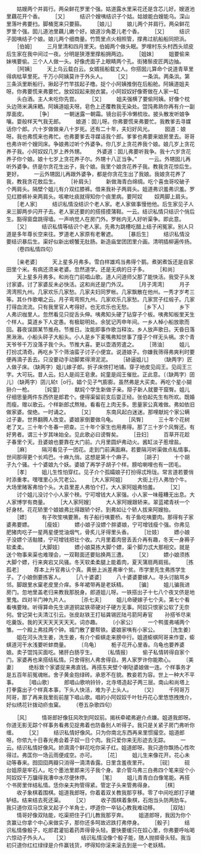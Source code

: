 <!-- { "loadSidebar": true } -->
　　姑嫂两个并肩行。两朵鲜花罗里个强。姑道露水里采花还是含芯儿好。嫂道池里藕花开个香。
　　［又］
　　结识个嫂咦结识子个姑。姑娘能白嫂能乌。深山里落叶弗要扫。脚桶宽来只要箍。
　　［娘儿］
　　娘儿两个并肩行。两朵鲜花罗里个强。囡儿道池里藕儿嫩个好。娘道沙角菱儿老个香。
　　［又］
　　结识子囡咦结子个娘。娘儿两个细商量。竹筒里点火相照管，撑弗过航船船同把浜。
　　［伯姆］
　　三月里清和四月里天。伯姆两个做头眠。罗哩村东头村西头顽皮后生家在我中间过一夜。分明是狭港里撑船拥两边。
　　［姐妹］
　　姐要偷来妹咦要偷。三个人人做一头。好像虎面子上眼睛两个孔。街猪鬃皮匠两边抽。
　　［阿姨］
　　天上乌云载白云。女婿摇船载丈人。你搭囡儿算命个说道青草里得病枯草里死。千万小阿姨莫许于外头人。
　　［又］
　　一条浜。两条浜。第三条浜里断船行。揪起子竹竿拔起子橹。捉个小阿姨推倒在后船舱。阿姨道姐夫呀。你弗要慌来弗要忙。放奴奴起来脱衣裳。小阿奴奴好像寄做在人家一缸
　　头白酒。主人未吃你先尝。
　　［又］
　　姐夫强横了要偷阿姨。好像个枕头边筛米满床粞。阿姨道姐夫呀。皂色上还覆教我无染处。馄饨弗熟你再有介一副厚面皮。
　　［争］
　　一朝迷露一朝霜。镜台前手冷懒梳妆。披头散发听娘争嚷。耍般样天气我无郎。
　　娘道：囡儿呀。你弗要慌来弗要忙。我教爹去寻媒话你个郎。六十岁做做亲八十岁死。还有二十年，夫妇好风光。
　　囡道：娘呀。我也弗慌来也弗忙。也弗要爹去寻媒话我个郎。爹爹也弗要来娘房里去。哥哥也弗许听个嫂同床。争娘弗过听个外婆争。你几岁上贪花养我个娘。娘几岁上贪花养子我。小阿奴奴几岁上养外甥。
　　外婆道：囡儿弗要听我争。我十六岁贪花养子你个娘。娘十七岁上贪花养子尔。外甥十八正当争。”
　　一云。外甥囡儿再听外婆争。侪是尔贪花生出子，我个娘。我里个娘贪花养子我。教我贪花惊后生。更好。
　　一云外甥囡儿再跟外婆争，都是你贪花生出了我娘。我娘贪花养了我，教我贪花敖后生。
　　［补肩头］
　　新做海青白绵绸。吃个喜虫哥咬破子个两肩头。隔壁个姐儿有介双红膝裤。借来我补子两肩头。姐道弗识羞弗识羞。罗见红膝裤补来两肩头。咳嗽吐痰就得知你个痰里病。要阿奴
　　奴两脚上肩头。
　　［老人家］
　　结识私情没结识个老人家。老人家做事慢他他。后生家见子人来三脚两步闪开子去。老人家还要的的搭搭摸蒲鞋。一云。结识私情只结识个俏后生。豁得窗盘跳得墙。一声响觉人在房门外。罗帐内无人好听渠争。即此意。
　　［又］
　　结识私情等结识个老人家。先弗为跳槽吃醋上结子闲冤家。别人只道是多年尊长空来往。罗道老人家原有老奢遮。
　　［暴后生］
　　结识私情没要结识暴后生。渠好似新出螃蟹无肚肠。新造庙堂团团里介画。清明插柳遍传扬。
　　（卷四私情四句）

　　［亲老婆］
　　天上星多月弗多。雪白样雄鸡当弗得个鹅。煮粥煮饭还是自家田里个米。有病还须亲老婆。忽然道学。还是无病的日子多。
　　［和尚］
　　天上星多月弗多。和尚在门前唱山歌。道人问道师父那了能快活。我受子头发讨家婆。讨了家婆反未必快活。这和尚还是门外汉。
　　［月子湾湾］
　　月子湾湾照九州。几家欢乐几家愁。几家夫妇同罗帐。几家飘散在他州。一秀才岁考三等。其仆作歌嘲之云。月子弯弯照九州。几家欢乐几家愁。几家赏子红缎子。几家打得血流流。只有我里官人考得好。也无欢乐也无愁。
　　［乡下人］
　　乡下人弗识枷里人。忽然看见只捉舌头伸。咦弗知头硬了钻穿子个板。咦弗知板里天生个样人。莫道乡下人定愚。有极聪明处。余犹记丙申年间。一乡人棹小船放歌而回。暮夜误踯某节推舟。节推日。汝能即事作歌当释汝。乡人放声歌日。天昏日落黑湫湫。小船头砰子大船头。小人是乡下麦嘴弗知世事了撞子个样无头祸。求个青天爷爷千万没落子我个头。节推大喜。更以壶酒劳遣之。
　　［筛油］
　　姐儿打扮忒清奇。再吃乡下个筛油蛮子讨子小便宜。说道娘子。你嫌我筛得弗爽利时要便再滴子丢去。只没要动手动脚累得滑泥泥。
　　［硛逼姐儿］
　　（缺两字）匠人做子床。（缺两字）姐儿嫁子郎。折子床傍打地铺。穿子地皮见阎王。见阎王三字。大可玩。昔人云。妇人是阎王皂隶。姹童是阎王催批。正此意。〔（缺两字）囝儿〕（缺两字）囝儿轮t［o行。娼个见子气膨膨。虽然弗是大买卖。再吃个星小猢狲介一枪。
　　［姹童］
　　献姹个学生新做子亲。搿子新人就要干窟臀。姐儿仔细思量两件东西侪是郎君个。便得渠留前支后耍正经。张伯起先生有所欢。既婚而瘦。赠以歌云。个样新郎忒熬矬。看看在上肉无多。思量家公真难做。弗如依旧做家婆。俊绝。一时诵之。
　　［又］
　　东南风起白迷迷。那哩献姹个家公瞒过子妻。世界翻腾人改变。婆娘家倒要做乌龟。
　　［风臀］
　　三十年个花树老了叉。三十年个冬春一把查。三十年个家生也用弗得。那了三十岁个风臀还。有好男者。谓三十岁其味始全。见此歌必曰谤臀矣。
　　［丑妇］
　　百草开花趁子春里个天。丑婆娘也要靠在大门前。六月里圆炉弗动火。酱缸淡子惹增盐。
　　［麻］
　　隔河看见子一团花。走到门前满面麻。若要隔河听渠做点私情事。世间那得更个长鸡巴。十麻九俏。这想是第十个麻子。
　　［胡子］
　　十个胡子九个骚。十个婆娘九个妖。婆娘了再学子胡子个样。膀哈喇哩也有一团毛。
　　［孝］
　　姐儿生性怕穿红。见子介个孤孀娘子打扮得忒玲珑。常言道若要俏时添重孝。嘿嘿里心头咒老公。
　　［大人家阿姐］
　　大街上行人弗怕个牛。大场里赌客弗怕个头。大县里差人弗怕个打。大人家阿姐弗怕羞。
　　［又］
　　讨个姐儿没讨个小人家个秧。宁可增钱大人家强。小人家一味薤糟无出息。大人家博学有商量。
　　［大人家阿嫂］
　　大人家阿嫂跟轿来。翠蓝裙青袄一个好身材。花花轿里个娘娘弗比得跟轿个好。到弗如让个轿人拔来阿嫂抬。
　　［嫖］
　　有子吹笙咦要箫。有子船行咦要桥。有子鱼吃咦要肉。那得有子家婆弗要嫖。
　　［瘦妓〕
　　嫖小娘子没嫖个胖婆娘，宁可增钱瘦个强。你弗见肥猪肉吃子一星两星便觉油烟气，骨炙儿牙得里头香。
　　［壮妓〕
　　嫖小娘子没嫖个活骷髅，宁可增钱把壮个收。六月里着肉窨丢丢介再有趣，冬天一身褥子软柔柔。
　　［大脚妓〕
　　嫖小娘莫拣大脚个嫖，渠个脚力忒大那相交。就是送个物事来渠也难理会，一双鞋面还要贴换两三遭。
　　［又〕
　　嫖小娘须拣大脚个嫖，行来爽宕又风骚。冬天软柔柔腿上能着肉，夏天蒲扇两肩摇。
　　［拣孤老］
　　荐本上升官弗认个真。黄册上派差弗审个贫。市学里先生弗拣学生子。了小娘倒要拣客人。
　　［八十婆婆］
　　八十婆婆要嫁人。寻头讨脑骂乡邻。脚跟里水窠老皮里介痒。多年裙带再是老妖精。
　　［骗］
　　姐儿骗我进房门。忽地里盖老归来教我那脱身。郎道姐儿呀。一铁搭出子十七八个夜叉侪是地里鬼。四对半门神九片人。
　　［杀七夫］
　　姐儿命硬嫁子七个夫。第七个看看咦要矬。听得算命先生讲道铜盆铁帚硬对子硬方无事。阿奴只恨家公软了无奈何。曾记哭七夫清江引云。张皮赵铁王打毡龚锡匠陆弓箭阿寿官
　　孙搭爷尽来吃羹饭。我的天天天天天天天。词亦趣。
　　〔小家公〕
　　一个鸭蛋弗哺两个雏。一个殿上弗挂两个钟。城门散了要帮铁。婆娘家咦有小家公。
　　［洗生姜〕
　　姐在河头洗生姜，洗生姜，有介个蟛蜞走来膀中行。姐道蟛蜞阿哥来作耍，蟛蜞道河干水浅要听蚌商量。
　　〔乌龟〕
　　栀子花开心里香。乌龟也要养婆娘。卖子馄饨买面吃。猪肝白肠亨生。
　　〔私情报〕
　　偷子私情转得自家个门。家婆再也来搭结私情。只舍得别人弗舍得自。男人家罗许你能欺心。
　　〔美妻〕
　　绝标致个家婆捉来弗直钱。再搭东夹壁个喇哒婆娘做一连。个样事务才是五百年前冤魂帐。舍子黄金抱绿砖。承恩不在貌。教妾若为容。世上一种大不平事。
　　［唱山歌〕
　　郎唱山歌响铃铃，北寺塔造起子两三层。南山和尚塔上打拳露出子个样真本事，下头人快活，难为子上头人。
　　〔又〕
　　千阿哥万阿哥，那了再来我里街前屋下唱山歌。唱的小阿奴奴千叶牡丹花心里悠悠拽拽介，好似绣花针拨动疥虫窠。
　　（卷五杂歌四句）

　　［风］
　　情哥郎好像狂风吹到阿奴前。揭袄牵裙弗避介点嫌。姐道我郎呀。你道无影无踪个样事务看弗见捉弗着也防备别人听得子。我只是关紧子房门弗听你缠。
　　［又］
　　结识私情好像风。只为你南北东西再来里惯撮空。姐道郎呀。你侬九十日春光弗会着子奴一日个肉。我只爱你来无形迹去无踪。
　　一云。结识私情好像风。娇滴滴个鲜花吃你采子红。姐道郎呀。我只道你飘扬心性吹得过。弗匡你一场云雨便成空。亦可。
　　［花］
　　姐儿生来像花开。花心未动等春来。囫囵囵两瓣只消得一滴清香露。日里含羞夜里开。
　　［砚］
　　砚台姐原是牢石人。吃个墨池里郎来污子我个身。拿介管乌弗三白弗四个笔来捉个小阿奴奴千万牖得我漕中水尽便休停。
　　［笔］
　　姐儿青青白白像笔能。再搭个书房里伴结私情。恁你亲夫拘管得紧。管定子头来管弗得身。
　　［棋］
　　收子象棋着围棋。姐道我郎呀。你着着双关教我那亨移。零了中间吃郎打子辘轳结。结来结去死还渠。
　　［又〕
　　收子围棋着象棋，石炮当头防两肋车。我只道你双马饮泉叉起子个羊角士，啰道你一卒钻心教我难动移。
　　［双陆〕
　　情哥好像双陆能，吃渠把住子们儿教我那亨奔。
　　姐道郎呀，我因为你个贪赢让你拿个中心来做实子，那你还多呵故迟跌打弗停身。
　　［骰子］
　　结识私情像骰子，吃郎君灌铅着药弄得骨头轻。要快要缓只在奴心里，你弗要呼吆喝六惊动子外头人。　　［又〕
　　结识私情没像个骰子能，随人抛掷骨头轻。我当初只道你红红绿绿是介件赢钱货，啰得知你滚来滚去到是一个老妖精。
